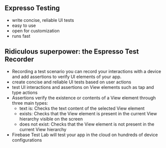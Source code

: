 ## Expresso Testing
- write concise, reliable UI tests
- easy to use
- open for customization
- runs fast

## Ridiculous superpower: the Espresso Test Recorder
-  Recording a test scenario you can record your interactions with a device and add assertions to verify UI elements of your app.
- create concise and reliable UI tests based on user actions
- test UI interactions and assertions on View elements such as tap and type actions
- Assertions verify the existence or contents of a View element through three main types:
  - text is: Checks the text content of the selected View element
  - exists: Checks that the View element is present in the current View hierarchy visible on the screen
  - does not exist: Checks that the    View element is not present in the current View hierarchy
- Firebase Test Lab will test your app in the cloud on hundreds of device configurations
